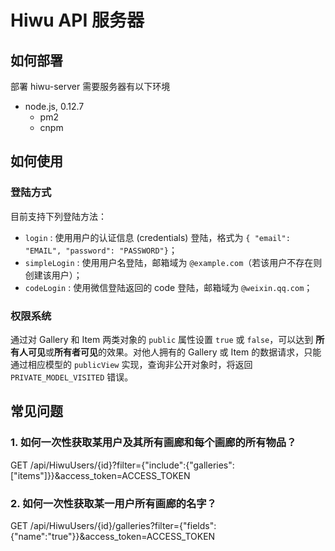 # Hiwu API 服务器

## 如何部署

部署 hiwu-server 需要服务器有以下环境

- node.js, 0.12.7
  - pm2
  - cnpm

## 如何使用

### 登陆方式

目前支持下列登陆方法：

- `login` : 使用用户的认证信息 (credentials) 登陆，格式为 `{ "email": "EMAIL", "password": "PASSWORD"}`；
- `simpleLogin` : 使用用户名登陆，邮箱域为 `@example.com`（若该用户不存在则创建该用户）；
- `codeLogin` : 使用微信登陆返回的 code 登陆，邮箱域为 `@weixin.qq.com`；

### 权限系统

通过对 Gallery 和 Item 两类对象的 `public` 属性设置 `true` 或 `false`，可以达到
**所有人可见**或**所有者可见**的效果。对他人拥有的 Gallery 或 Item 的数据请求，只能
通过相应模型的 `publicView` 实现，查询非公开对象时，将返回 `PRIVATE_MODEL_VISITED`
错误。

## 常见问题

### 1. 如何一次性获取某用户及其所有画廊和每个画廊的所有物品？

GET /api/HiwuUsers/{id}?filter={"include":{"galleries":["items"]}}&access_token=ACCESS_TOKEN

### 2. 如何一次性获取某一用户所有画廊的名字？

GET /api/HiwuUsers/{id}/galleries?filter={"fields":{"name":"true"}}&access_token=ACCESS_TOKEN
